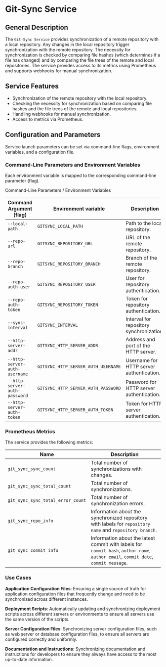 # Git-Sync Service

## General Description

The `Git-Sync Service` provides synchronization of a remote repository with a local repository.
Any changes in the local repository trigger synchronization with the remote repository.
The necessity for synchronization is checked by comparing file hashes (which determines if a file has changed) and by comparing the file trees of the remote and local repositories.
The service provides access to its metrics using Prometheus and supports webhooks for manual synchronization.

## Service Features

- Synchronization of the remote repository with the local repository.
- Checking the necessity for synchronization based on comparing file hashes and the file trees of the remote and local repositories.
- Handling webhooks for manual synchronization.
- Access to metrics via Prometheus.

## Configuration and Parameters

Service launch parameters can be set via command-line flags, environment variables, and a configuration file.

### Command-Line Parameters and Environment Variables

Each environment variable is mapped to the corresponding command-line parameter (flag).

Command-Line Parameters / Environment Variables

|Command Argument (flag)|Environment variable|Description|
|-|-|-|
|`--local-path`|`GITSYNC_LOCAL_PATH`|Path to the local repository.|
|`--repo-url`|`GITSYNC_REPOSITORY_URL`|URL of the remote repository.|
|`--repo-branch`|`GITSYNC_REPOSITORY_BRANCH`|Branch of the remote repository.|
|`--repo-auth-user`|`GITSYNC_REPOSITORY_USER`|User for repository authentication.|
|`--repo-auth-token`|`GITSYNC_REPOSITORY_TOKEN`|Token for repository authentication.|
|`--sync-interval`|`GITSYNC_INTERVAL`|Interval for repository synchronization.|
|`--http-server-addr`|`GITSYNC_HTTP_SERVER_ADDR`|Address and port of the HTTP server.|
|`--http-server-auth-username`|`GITSYNC_HTTP_SERVER_AUTH_USERNAME`|Username for HTTP server authentication.|
|`--http-server-auth-password`|`GITSYNC_HTTP_SERVER_AUTH_PASSWORD`|Password for HTTP server authentication.|
|`--http-server-auth-token`|`GITSYNC_HTTP_SERVER_AUTH_TOKEN`|Token for HTTP server authentication.|

### Prometheus Metrics

The service provides the following metrics:

|Name|Description|
|-|-|
|`git_sync_sync_count`|Total number of synchronizations with changes.|
|`git_sync_sync_total_count`|Total number of synchronizations.|
|`git_sync_sync_total_error_count`|Total number of synchronization errors.|
|`git_sync_repo_info`|Information about the synchronized repository with labels for `repository name` and `repository branch`.|
|`git_sync_commit_info`|Information about the latest commit with labels for `commit hash`, `author name`, `author email`, `commit date`, `commit message`.|

### Use Cases

<b>Application Configuration Files</b>: Ensuring a single source of truth for application configuration files that frequently change and need to be synchronized across different instances.

<b>Deployment Scripts</b>: Automatically updating and synchronizing deployment scripts across different servers or environments to ensure all servers use the same version of the scripts.

<b>Server Configuration Files</b>: Synchronizing server configuration files, such as web server or database configuration files, to ensure all servers are configured correctly and uniformly.

<b>Documentation and Instructions</b>: Synchronizing documentation and instructions for developers to ensure they always have access to the most up-to-date information.
